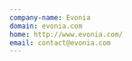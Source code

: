 ```yaml
---
company-name: Evonia
domain: evonia.com
home: http://www.evonia.com/
email: contact@evonia.com
---
```




